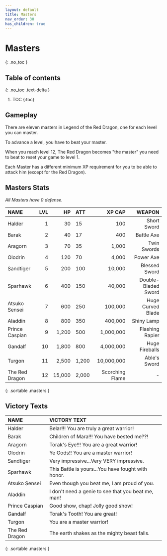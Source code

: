 ```yaml
---
layout: default
title: Masters
nav_order: 30
has_children: true
---
```

# Masters 
{: .no_toc }

## Table of contents
{: .no_toc .text-delta }

1. TOC
{:toc}

## Gameplay

There are eleven masters in Legend of the Red Dragon, one for each level you can master.  

To advance a level, you have to beat your master.  
  
When you reach level 12, The Red Dragon becomes "the master" you need to beat to reset your game to level 1.

Each Master has a different minimum XP requirement for you to be able to attack him (except for the Red Dragon).

## Masters Stats
*All Masters have 0 defense.*  
  
  | NAME           | LVL |     HP | ATT   |          XP CAP |              WEAPON | 
|:---------------|----:|-------:|:------|----------------:|--------------------:|
| Halder         |   1 |     30 | 15    |             100 |         Short Sword | 
| Barak          |   2 |     40 | 17    |             400 |          Battle Axe | 
| Aragorn        |   3 |     70 | 35    |           1,000 |         Twin Swords | 
| Olodrin        |   4 |    120 | 70    |           4,000 |           Power Axe | 
| Sandtiger      |   5 |    200 | 100   |          10,000 |       Blessed Sword | 
| Sparhawk       |   6 |    400 | 150   |          40,000 | Double-Bladed Sword | 
| Atsuko Sensei  |   7 |    600 | 250   |         100,000 |   Huge Curved Blade | 
| Aladdin        |   8 |    800 | 350   |         400,000 |          Shiny Lamp | 
| Prince Caspian |   9 |  1,200 | 500   |       1,000,000 |     Flashing Rapier | 
| Gandalf        |  10 |  1,800 | 800   |       4,000,000 |      Huge Fireballs | 
| Turgon         |  11 |  2,500 | 1,200 |      10,000,000 |        Able's Sword | 
| The Red Dragon |  12 | 15,000 | 2,000 | Scorching Flame |                   - | 
{: .sortable .masters }
  
## Victory Texts

| NAME           | VICTORY TEXT                                       |
|:---------------|:---------------------------------------------------|
| Halder         | Belar!!! You are truly a great warrior!            |
| Barak          | Children of Mara!!!  You have bested me??!         |
| Aragorn        | Torak's Eye!!!  You are a great warrior!           |
| Olodrin        | Ye Gods!!  You are a master warrior!               |
| Sandtiger      | Very impressive...Very VERY impressive.            |
| Sparhawk       | This Battle is yours...You have fought with honor. |
| Atsuko Sensei  | Even though you beat me, I am proud of you.        |
| Aladdin        | I don't need a genie to see that you beat me, man! |
| Prince Caspian | Good show, chap!  Jolly good show!                 |
| Gandalf        | Torak's Tooth!  You are great!                     |
| Turgon         |   You are a master warrior!                        |
| The Red Dragon | The earth shakes as the mighty beast falls.        |
{: .sortable .masters }
  
